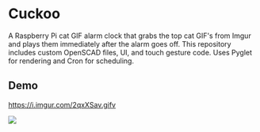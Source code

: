 # Cuckoo
A Raspberry Pi cat GIF alarm clock that grabs the top cat GIF's from Imgur and plays them immediately after the alarm goes off. This repository includes custom OpenSCAD files, UI, and touch gesture code. Uses Pyglet for rendering and Cron for scheduling.

## Demo
https://i.imgur.com/2qxXSav.gifv

![](https://i.imgur.com/Dl6ymlW.jpg)
